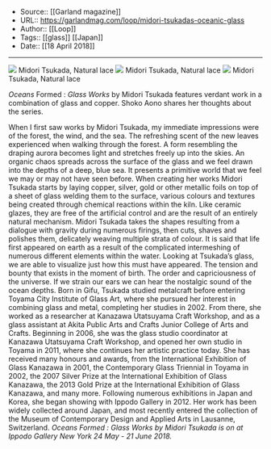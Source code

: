 ﻿
  * Source:: [[Garland magazine]]
  * URL:: https://garlandmag.com/loop/midori-tsukadas-oceanic-glass
  * Author:: [[Loop]]
  * Tags:: [[glass]] [[Japan]]
  * Date:: [[18 April 2018]]


* * *
[![](https://garlandmag.com/wp-content/uploads/2018/04/7_Midori-Tsukada-Natural-Lace_Sea-2018-Glass-H22-3_4-W19-D15-1_4in-©Ippodo-Gallery.jpg)](https://garlandmag.com/wp-content/uploads/2018/04/7_Midori-Tsukada-Natural-Lace_Sea-2018-Glass-H22-3_4-W19-D15-1_4in-©Ippodo-Gallery.jpg)
     Midori Tsukada, Natural lace
[![](https://garlandmag.com/wp-content/uploads/2018/04/9_Midori-Tsukada-Natural-Lace-2018-Glass-H12-3_4-W21-1_2-D11-1_4in-©Ippodo-Gallery-1024x682.jpg)](https://garlandmag.com/wp-content/uploads/2018/04/9_Midori-Tsukada-Natural-Lace-2018-Glass-H12-3_4-W21-1_2-D11-1_4in-©Ippodo-Gallery.jpg)
     Midori Tsukada, Natural lace
[![](https://garlandmag.com/wp-content/uploads/2018/04/3-2_Midori-Tsukada-Natural-Lace-2017-Glass-H13-1_2-W19-3_4-D17-3_4in-©Ippodo-Gallery-1024x734.jpg)](https://garlandmag.com/wp-content/uploads/2018/04/3-2_Midori-Tsukada-Natural-Lace-2017-Glass-H13-1_2-W19-3_4-D17-3_4in-©Ippodo-Gallery.jpg)
     Midori Tsukada, Natural lace
  

 _Oceans_ Formed : _Glass Works_ by Midori Tsukada features verdant work in a combination of glass and copper. Shoko Aono shares her thoughts about the series.
 
When I first saw works by Midori Tsukada, my immediate impressions were of the forest, the wind, and the sea. The refreshing scent of the new leaves experienced when walking through the forest. A form resembling the draping aurora becomes light and stretches freely up into the skies. An organic chaos spreads across the surface of the glass and we feel drawn into the depths of a deep, blue sea. It presents a primitive world that we feel we may or may not have seen before.
When creating her works Midori Tsukada starts by laying copper, silver, gold or other metallic foils on top of a sheet of glass welding them to the surface, various colours and textures being created through chemical reactions within the kiln. Like ceramic glazes, they are free of the artificial control and are the result of an entirely natural mechanism. Midori Tsukada takes the shapes resulting from a dialogue with gravity during numerous firings, then cuts, shaves and polishes them, delicately weaving multiple strata of colour.
It is said that life first appeared on earth as a result of the complicated intermeshing of numerous different elements within the water. Looking at Tsukada’s glass, we are able to visualize just how this must have appeared. The tension and bounty that exists in the moment of birth. The order and capriciousness of the universe. If we strain our ears we can hear the nostalgic sound of the ocean depths.
Born in Gifu, Tsukada studied metalcraft before entering Toyama City Institute of Glass Art, where she pursued her interest in combining glass and metal, completing her studies in 2002. From there, she worked as a researcher at Kanazawa Utatsuyama Craft Workshop, and as a glass assistant at Akita Public Arts and Crafts Junior College of Arts and Crafts. Beginning in 2006, she was the glass studio coordinator at Kanazawa Utatsuyama Craft Workshop, and opened her own studio in Toyama in 2011, where she continues her artistic practice today. She has received many honours and awards, from the International Exhibition of Glass Kanazawa in 2001, the Contemporary Glass Triennial in Toyama in 2002, the 2007 Silver Prize at the International Exhibition of Glass Kanazawa, the 2013 Gold Prize at the International Exhibition of Glass Kanazawa, and many more. Following numerous exhibitions in Japan and Korea, she began showing with Ippodo Gallery in 2012. Her work has been widely collected around Japan, and most recently entered the collection of the Museum of Contemporary Design and Applied Arts in Lausanne, Switzerland.
 _Oceans Formed : Glass Works by Midori Tsukada is on at Ippodo Gallery New York 24 May - 21 June 2018._
